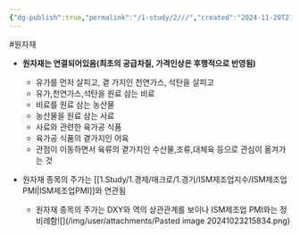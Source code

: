 ```yaml
---
{"dg-publish":true,"permalink":"/1-study/2///","created":"2024-11-20T21:02:28.588+09:00","updated":"2025-06-03T20:07:20.885+09:00"}
---
```


#원자재



- **원자재는 연결되어있음(최초의 공급차질, 가격인상은 후행적으로 반영됨)**
    
	- 유가를 먼저 살피고, 곁 가지인 천연가스, 석탄을 살피고
	- 유가,천연가스,석탄을 원료 삼는 비료
	- 비료를 원료 삼는 농산물
	- 농산물을 원료 삼는 사료
	- 사료와 관련한 육가공 식품
	- 육가공 식품의 곁가지인 어육
	- 관점이 이동하면서 육류의 곁가지인 수산물,조류,대체육 등으로 관심이 옮겨가는 것


- 원자재 종목의 주가는 [[1.Study/1.경제/매크로/1.경기/ISM제조업지수/ISM제조업PMI\|ISM제조업PMI]]와 연관됨
	- 원자재 종목의 주가는 DXY와 역의 상관관계를 보이나 ISM제조업 PMI와는 정비례함![](/img/user/attachments/Pasted image 20241023215834.png)